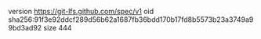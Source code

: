 version https://git-lfs.github.com/spec/v1
oid sha256:91f3e92ddcf289d56b62a1687fb36bdd170b17fd8b5573b23a3749a99bd3ad92
size 444
